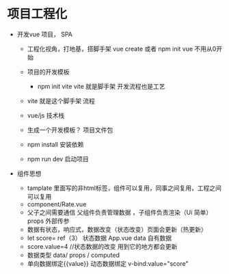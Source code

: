 # 项目工程化  

- 开发vue 项目，   SPA
     - 工程化视角，打地基，搭脚手架
     vue create   或者 npm init vue 不用从0开始
     - 项目的开发模板
         - npm init  vite    vite 就是脚手架   开发流程也是工艺

     - vite  就是这个脚手架  流程
     - vue/js  技术栈
     - 生成一个开发模板？  项目文件包
     - npm  install   安装依赖
     - npm  run dev   启动项目

- 组件思想  
   - tamplate 里面写的非html标签，组件可以复用，同事之间复用，工程之间可以复用
     <Rate/>
   - component/Rate.vue
   - 父子之间需要通信 父组件负责管理数据 ，子组件负责渲染（Ui  简单）
             <Rate   value=""/>  props    外部传参
   - 数据有状态，响应式，数据改变（状态改变）页面会更新（热更新）
   -  let score= ref（3）  状态数据   App.vue  data  自有数据
   -  score.value=4  //状态数据的改变  用到它的地方都会更新
   - 数据类型 data/  props / computed  
   - 单向数据绑定{{value}}
        动态数据绑定  v-bind:value="score"